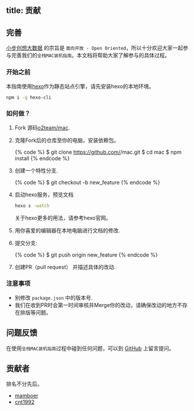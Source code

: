 title: 贡献
---
## 完善

[小步创想大数据](http://aotu.io) 的宗旨是 `面向开放 - Open Oriented`，所以十分欢迎大家一起参与完善我们的`全栈MAC装机指南`。本文档将帮助大家了解参与的具体过程。

### 开始之前

本指南使用[hexo](https://hexo.io)作为静态站点引擎，请先安装hexo的本地环境。

``` bash
npm i -g hexo-cli
```

### 如何做？

1. Fork 源码[o2team/mac].
2. 克隆Fork后的仓库至你的电脑，安装依赖包。

    {% code %}
    $ git clone https://github.com/<username>/mac.git
    $ cd mac
    $ npm install
    {% endcode %}

3. 创建一个特性分支.

    {% code %}
    $ git checkout -b new_feature
    {% endcode %}

4. 启动hexo服务，预览文档

    ``` bash
    hexo s -watch
    ```

    关于hexo更多的用法，请参考hexo官网。
   
5. 用你喜爱的编辑器在本地电脑进行文档的修改.
6. 提交分支:

    {% code %}
    $ git push origin new_feature
    {% endcode %}
    
7. 创建PR（pull request） 并描述具体的改动.


### 注意事项

- 别修改 `package.json` 中的版本号.
- 我们在收到PR时会第一时间审核并Merge你的改动，请确保改动的地方不存在排版等问题。


## 问题反馈

在使用`全栈MAC装机指南`过程中碰到任何问题，可以到 [GitHub](https://github.com/o2team/mac/issues) 上留言提问。

[o2team/mac]: https://github.com/o2team/mac

## 贡献者

排名不分先后。

- [mamboer](https://github.com/mamboer)
- [cnt1992](https://github.com/cnt1992)
